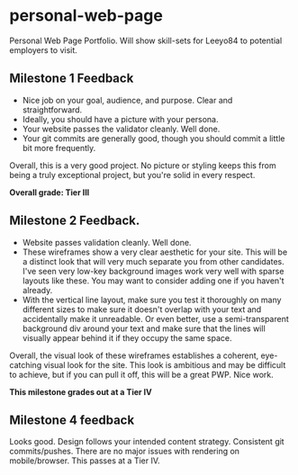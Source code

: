# personal-web-page

Personal Web Page Portfolio. Will show skill-sets for Leeyo84 to potential employers to visit. 

## Milestone 1 Feedback
* Nice job on your goal, audience, and purpose.  Clear and straightforward.
* Ideally, you should have a picture with your persona.
* Your website passes the validator cleanly.  Well done.
* Your git commits are generally good, though you should commit a little bit more frequently.

Overall, this is a very good project.  No picture or styling keeps this from being a truly exceptional project, but you're solid in every respect.

**Overall grade: Tier III**

## Milestone 2 Feedback.
* Website passes validation cleanly.  Well done.
* These wireframes show a very clear aesthetic for your site.  This will be a distinct look that will very much separate you from other candidates.  I've seen very low-key background images work very well with sparse layouts like these.  You may want to consider adding one if you haven't already.
* With the vertical line layout, make sure you test it thoroughly on many different sizes to make sure it doesn't overlap with your text and accidentally make it unreadable.  Or even better, use a semi-transparent background div around your text and make sure that the lines will visually appear behind it if they occupy the same space.

Overall, the visual look of these wireframes establishes a coherent, eye-catching visual look for the site.  This look is ambitious and may be difficult to achieve, but if you can pull it off, this will be a great PWP.  Nice work.  

**This milestone grades out at a Tier IV**

## Milestone 4 feedback
Looks good. Design follows your intended content strategy. Consistent git commits/pushes. There are no major issues with rendering on mobile/browser. This passes at a Tier IV.
